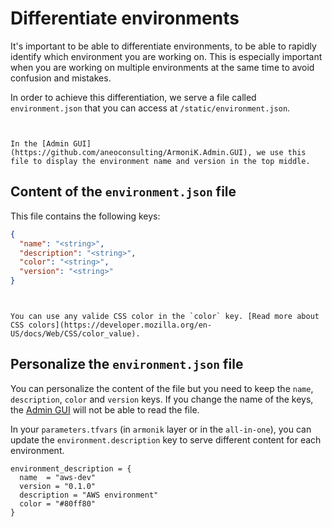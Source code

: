 # Differentiate environments

It's important to be able to differentiate environments, to be able to rapidly identify which environment you are working on. This is especially important when you are working on multiple environments at the same time to avoid confusion and mistakes.

In order to achieve this differentiation, we serve a file called `environment.json` that you can access at `/static/environment.json`.



```{note}


In the [Admin GUI](https://github.com/aneoconsulting/ArmoniK.Admin.GUI), we use this file to display the environment name and version in the top middle.

```

## Content of the `environment.json` file

This file contains the following keys:

```json
{
  "name": "<string>",
  "description": "<string>",
  "color": "<string>",
  "version": "<string>"
}
```



```{note}


You can use any valide CSS color in the `color` key. [Read more about CSS colors](https://developer.mozilla.org/en-US/docs/Web/CSS/color_value).

```

## Personalize the `environment.json` file

You can personalize the content of the file but you need to keep the `name`, `description`, `color` and `version` keys. If you change the name of the keys, the [Admin GUI](https://github.com/aneoconsulting/ArmoniK.Admin.GUI) will not be able to read the file.

In your `parameters.tfvars` (in `armonik` layer or in the `all-in-one`), you can update the `environment.description` key to serve different content for each environment.

```hcl
environment_description = {
  name  = "aws-dev"
  version = "0.1.0"
  description = "AWS environment"
  color = "#80ff80"
}
```
